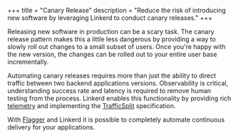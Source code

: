 +++
title = "Canary Release"
description = "Reduce the risk of introducing new software by leveraging Linkerd to conduct canary releases."
+++

Releasing new software in production can be a scary task. The canary release
pattern makes this a little less dangerous by providing a way to slowly roll out
changes to a small subset of users. Once you're happy with the new version, the
changes can be rolled out to your entire user base incrementally.

Automating canary releases requires more than just the ability to direct traffic
between two backend applications versions. Observability is critical,
understanding success rate and latency is required to remove human testing from
the process. Linkerd enables this functionality by providing rich
[telemetry](/2/features/telemetry/) and implementing the
[TrafficSplit](https://github.com/deislabs/smi-spec/blob/master/traffic-split.md)
specification.

With [Flagger](https://flagger.app/) and Linkerd it is possible to completely
automate continuous delivery for your applications.
